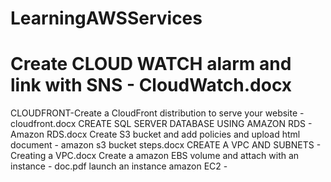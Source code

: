 # LearningAWSServices
# Create CLOUD WATCH alarm and link with SNS  - CloudWatch.docx
CLOUDFRONT-Create a CloudFront distribution to serve your website - cloudfront.docx
CREATE  SQL SERVER DATABASE USING  AMAZON RDS  - Amazon RDS.docx
Create S3 bucket and add policies and upload html document - amazon s3 bucket steps.docx
CREATE A VPC AND SUBNETS - Creating a VPC.docx
Create a amazon EBS volume and attach with an instance - doc.pdf
launch an instance amazon EC2 - 
